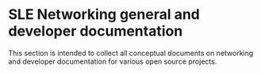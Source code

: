 # SLE Networking general and developer documentation

This section is intended to collect all conceptual documents on networking and developer documentation for various open source projects. 


